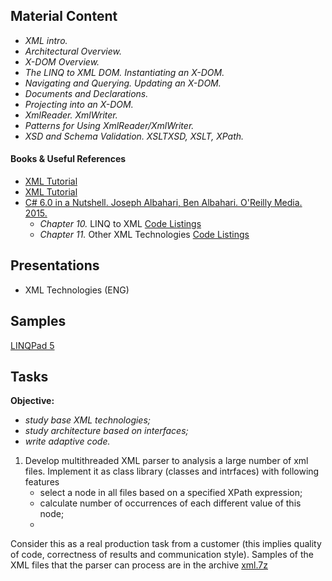 ## Material Content 

- *XML intro.*
- *Architectural Overview.*
- *X-DOM Overview.*
- *The LINQ to XML DOM. Instantiating an X-DOM.*
- *Navigating and Querying. Updating an X-DOM.*
- *Documents and Declarations.*
- *Projecting into an X-DOM.*
- *XmlReader. XmlWriter.*
- *Patterns for Using XmlReader/XmlWriter.*
- *XSD and Schema Validation. XSLTXSD, XSLT, XPath.*

#### Books & Useful References 

- [XML Tutorial](https://www.w3schools.com/xml/)
- [XML Tutorial](https://www.tutorialspoint.com/xml/)
- [C# 6.0 in a Nutshell. Joseph Albahari, Ben Albahari. O'Reilly Media. 2015.](http://shop.oreilly.com/product/0636920040323.do)
   - *Chapter 10.* LINQ to XML [Code Listings](http://www.albahari.com/nutshell/ch10.aspx)
   - *Chapter 11.* Other XML Technologies [Code Listings](http://www.albahari.com/nutshell/cs4ch11.aspx)

## Presentations 

- XML Technologies (ENG)

## Samples

[LINQPad 5](https://github.com/EPM-RD-NETLAB/.NET-Framework-modules/tree/master/M14.%20XML%20Technologies/Samples/LINQPad/XML%20Technologies)

## Tasks  
**Objective:** 
- *study base XML technologies;*
- *study architecture based on interfaces;*
- *write adaptive code.*
1. Develop multithreaded XML parser to analysis a large number of xml files. Implement it as class library (classes and intrfaces) with following features
   - select a node in all files based on a specified XPath  expression;
   - calculate number of occurrences of each different value of this node;
   - 
   
Consider this as a real production task from a customer (this implies quality of code, correctness of results and communication style). Samples of the XML files that the parser can process are in the archive [xml.7z](https://github.com/EPM-RD-NETLAB/.NET-Framework-modules/tree/master/M14.%20XML%20Technologies/Data)
